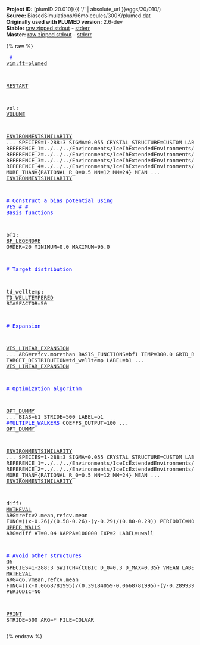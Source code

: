 **Project ID:** [plumID:20.010]({{ '/' | absolute_url }}eggs/20/010/)  
**Source:** BiasedSimulations/96molecules/300K/plumed.dat  
**Originally used with PLUMED version:** 2.6-dev  
**Stable:** [raw zipped stdout](plumed.dat.plumed.stdout.txt.zip) - [stderr](plumed.dat.plumed.stderr)  
**Master:** [raw zipped stdout](plumed.dat.plumed_master.stdout.txt.zip) - [stderr](plumed.dat.plumed_master.stderr)  

{% raw %}<pre>
<span style="color:blue"># <a href="https://plumed.github.io/doc-master/user-doc/html/_vim_syntax.html">vim:ft=plumed</a></span>

<a href="https://plumed.github.io/doc-master/user-doc/html/_r_e_s_t_a_r_t.html">RESTART</a>

vol: <a href="https://plumed.github.io/doc-master/user-doc/html/_v_o_l_u_m_e.html">VOLUME</a>

<a href="https://plumed.github.io/doc-master/user-doc/html/_e_n_v_i_r_o_n_m_e_n_t_s_i_m_i_l_a_r_i_t_y.html">ENVIRONMENTSIMILARITY</a> ...
 SPECIES=1-288:3
 SIGMA=0.055
 CRYSTAL_STRUCTURE=CUSTOM
 LABEL=refcv
 REFERENCE_1=../../../Environments/IceIhExtendedEnvironments/env1.pdb
 REFERENCE_2=../../../Environments/IceIhExtendedEnvironments/env2.pdb
 REFERENCE_3=../../../Environments/IceIhExtendedEnvironments/env3.pdb
 REFERENCE_4=../../../Environments/IceIhExtendedEnvironments/env4.pdb
 MORE_THAN={RATIONAL R_0=0.5 NN=12 MM=24}
 MEAN
... <a href="https://plumed.github.io/doc-master/user-doc/html/_e_n_v_i_r_o_n_m_e_n_t_s_i_m_i_l_a_r_i_t_y.html">ENVIRONMENTSIMILARITY</a>

<span style="color:blue"># Construct a bias potential using VES</span>
<span style="color:blue">#</span>
<span style="color:blue"># Basis functions</span>

bf1: <a href="https://plumed.github.io/doc-master/user-doc/html/_b_f__l_e_g_e_n_d_r_e.html">BF_LEGENDRE</a> ORDER=20 MINIMUM=0.0 MAXIMUM=96.0

<span style="color:blue"># Target distribution</span>

td_welltemp: <a href="https://plumed.github.io/doc-master/user-doc/html/_t_d__w_e_l_l_t_e_m_p_e_r_e_d.html">TD_WELLTEMPERED</a> BIASFACTOR=50

<span style="color:blue"># Expansion</span>

<a href="https://plumed.github.io/doc-master/user-doc/html/_v_e_s__l_i_n_e_a_r__e_x_p_a_n_s_i_o_n.html">VES_LINEAR_EXPANSION</a> ...
 ARG=refcv.morethan
 BASIS_FUNCTIONS=bf1
 TEMP=300.0
 GRID_BINS=300
 TARGET_DISTRIBUTION=td_welltemp
 LABEL=b1
... <a href="https://plumed.github.io/doc-master/user-doc/html/_v_e_s__l_i_n_e_a_r__e_x_p_a_n_s_i_o_n.html">VES_LINEAR_EXPANSION</a>

<span style="color:blue"># Optimization algorithm</span>

<a href="https://plumed.github.io/doc-master/user-doc/html/_o_p_t__d_u_m_m_y.html">OPT_DUMMY</a> ...
  BIAS=b1
  STRIDE=500
  LABEL=o1
  <span style="color:blue">#MULTIPLE_WALKERS</span>
  COEFFS_OUTPUT=100
... <a href="https://plumed.github.io/doc-master/user-doc/html/_o_p_t__d_u_m_m_y.html">OPT_DUMMY</a>

<a href="https://plumed.github.io/doc-master/user-doc/html/_e_n_v_i_r_o_n_m_e_n_t_s_i_m_i_l_a_r_i_t_y.html">ENVIRONMENTSIMILARITY</a> ...
 SPECIES=1-288:3
 SIGMA=0.055
 CRYSTAL_STRUCTURE=CUSTOM
 LABEL=refcv2
 REFERENCE_1=../../../Environments/IceIcExtendedEnvironments/env1.pdb
 REFERENCE_2=../../../Environments/IceIcExtendedEnvironments/env2.pdb
 MORE_THAN={RATIONAL R_0=0.5 NN=12 MM=24}
 MEAN
... <a href="https://plumed.github.io/doc-master/user-doc/html/_e_n_v_i_r_o_n_m_e_n_t_s_i_m_i_l_a_r_i_t_y.html">ENVIRONMENTSIMILARITY</a>

diff: <a href="https://plumed.github.io/doc-master/user-doc/html/_m_a_t_h_e_v_a_l.html">MATHEVAL</a> ARG=refcv2.mean,refcv.mean FUNC=((x-0.26)/(0.58-0.26)-(y-0.29)/(0.80-0.29)) PERIODIC=NO
<a href="https://plumed.github.io/doc-master/user-doc/html/_u_p_p_e_r__w_a_l_l_s.html">UPPER_WALLS</a> ARG=diff AT=0.04 KAPPA=100000 EXP=2 LABEL=uwall

<span style="color:blue"># Avoid other structures</span>
<a href="https://plumed.github.io/doc-master/user-doc/html/_q6.html">Q6</a> SPECIES=1-288:3 SWITCH={CUBIC D_0=0.3 D_MAX=0.35} VMEAN LABEL=q6
diff2: <a href="https://plumed.github.io/doc-master/user-doc/html/_m_a_t_h_e_v_a_l.html">MATHEVAL</a> ARG=q6.vmean,refcv.mean FUNC=((x-0.0668781995)/(0.39184059-0.0668781995)-(y-0.2899390548628429)/(0.7838534089775562-0.2899390548628429)) PERIODIC=NO

<a href="https://plumed.github.io/doc-master/user-doc/html/_p_r_i_n_t.html">PRINT</a> STRIDE=500  ARG=* FILE=COLVAR
</pre>{% endraw %}

